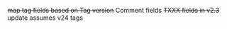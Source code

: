 ~~map tag fields based on Tag version~~
Comment fields
~~TXXX fields in v2.3~~
update assumes v24 tags
